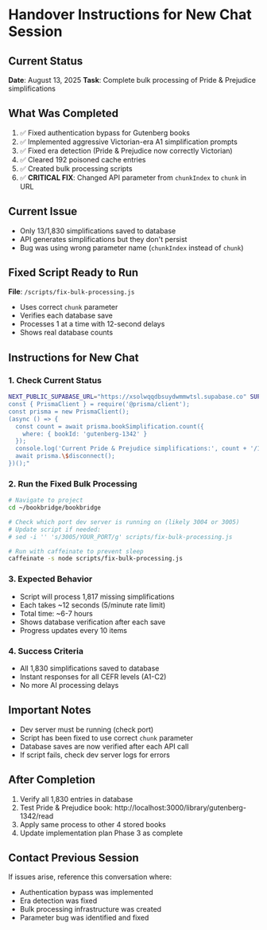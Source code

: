 # Handover Instructions for New Chat Session

## Current Status
**Date**: August 13, 2025
**Task**: Complete bulk processing of Pride & Prejudice simplifications

## What Was Completed
1. ✅ Fixed authentication bypass for Gutenberg books
2. ✅ Implemented aggressive Victorian-era A1 simplification prompts  
3. ✅ Fixed era detection (Pride & Prejudice now correctly Victorian)
4. ✅ Cleared 192 poisoned cache entries
5. ✅ Created bulk processing scripts
6. ✅ **CRITICAL FIX**: Changed API parameter from `chunkIndex` to `chunk` in URL

## Current Issue
- Only 13/1,830 simplifications saved to database
- API generates simplifications but they don't persist
- Bug was using wrong parameter name (`chunkIndex` instead of `chunk`)

## Fixed Script Ready to Run
**File**: `/scripts/fix-bulk-processing.js`
- Uses correct `chunk` parameter
- Verifies each database save
- Processes 1 at a time with 12-second delays
- Shows real database counts

## Instructions for New Chat

### 1. Check Current Status
```bash
NEXT_PUBLIC_SUPABASE_URL="https://xsolwqqdbsuydwmmwtsl.supabase.co" SUPABASE_SERVICE_ROLE_KEY="eyJhbGciOiJIUzI1NiIsInR5cCI6IkpXVCJ9.eyJpc3MiOiJzdXBhYmFzZSIsInJlZiI6Inhzb2x3cXFkYnN1eWR3bW13dHNsIiwicm9sZSI6InNlcnZpY2Vfcm9sZSIsImlhdCI6MTc1MjgwODQxNywiZXhwIjoyMDY4Mzg0NDE3fQ.eLZTCghWlWf_soWot9csr-UGfKdFW1Ogj60LRvjs8GI" node -e "
const { PrismaClient } = require('@prisma/client');
const prisma = new PrismaClient();
(async () => {
  const count = await prisma.bookSimplification.count({
    where: { bookId: 'gutenberg-1342' }
  });
  console.log('Current Pride & Prejudice simplifications:', count + '/1830');
  await prisma.\$disconnect();
})();"
```

### 2. Run the Fixed Bulk Processing
```bash
# Navigate to project
cd ~/bookbridge/bookbridge

# Check which port dev server is running on (likely 3004 or 3005)
# Update script if needed:
# sed -i '' 's/3005/YOUR_PORT/g' scripts/fix-bulk-processing.js

# Run with caffeinate to prevent sleep
caffeinate -s node scripts/fix-bulk-processing.js
```

### 3. Expected Behavior
- Script will process 1,817 missing simplifications
- Each takes ~12 seconds (5/minute rate limit)
- Total time: ~6-7 hours
- Shows database verification after each save
- Progress updates every 10 items

### 4. Success Criteria
- All 1,830 simplifications saved to database
- Instant responses for all CEFR levels (A1-C2)
- No more AI processing delays

## Important Notes
- Dev server must be running (check port)
- Script has been fixed to use correct `chunk` parameter
- Database saves are now verified after each API call
- If script fails, check dev server logs for errors

## After Completion
1. Verify all 1,830 entries in database
2. Test Pride & Prejudice book: http://localhost:3000/library/gutenberg-1342/read
3. Apply same process to other 4 stored books
4. Update implementation plan Phase 3 as complete

## Contact Previous Session
If issues arise, reference this conversation where:
- Authentication bypass was implemented
- Era detection was fixed  
- Bulk processing infrastructure was created
- Parameter bug was identified and fixed